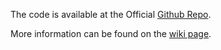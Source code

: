 The code is available at the Official [Github Repo](https://github.com/Sable/Ostrich).

More information can be found on the [wiki page](https://github.com/Sable/Ostrich/wiki).
